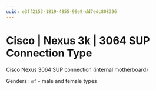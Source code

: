 ```yaml
---
uuid: e3ff2153-1819-4855-99e9-dd7edc808396
---
```

# Cisco | Nexus 3k | 3064 SUP Connection Type

Cisco Nexus 3064 SUP connection (internal motherboard)

Genders
: `mf` - male and female types
